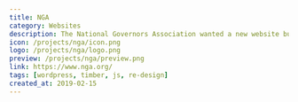 ```yaml
---
title: NGA
category: Websites
description: The National Governors Association wanted a new website built so I helped them create new components and widgets for the site while migrating their data.
icon: /projects/nga/icon.png
logo: /projects/nga/logo.png
preview: /projects/nga/preview.png
link: https://www.nga.org/
tags: [wordpress, timber, js, re-design]
created_at: 2019-02-15
---
```

